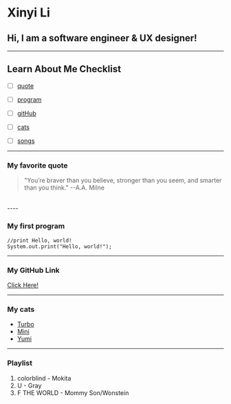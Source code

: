 # Xinyi Li #

## **Hi, I am a software engineer & UX designer!** ##


----


## Learn About Me Checklist ##
- [ ] [quote](#My-favorite-quote)
- [ ] [program](#My-first-program)
- [ ] [gitHub](#my-github-link)
- [ ] [cats](#My-cats)
- [ ] [songs](#Playlist)


----
### My favorite quote ###
> "You’re braver than you believe, stronger than you seem, and smarter than you think."    --A.A. Milne
<br/>
----

### My first program ###
```
//print Hello, world!
System.out.print("Hello, world!");
```

----

### My GitHub Link ###
[Click Here!](https://github.com/xil111)

----

### My cats ###
- [Turbo](Turbo1.jpg)
- [Mini](Mini.jpg)
- [Yumi](Yumi.jpg)

----

### Playlist ###
1. colorblind - Mokita
2. U - Gray
3. F THE WORLD - Mommy Son/Wonstein